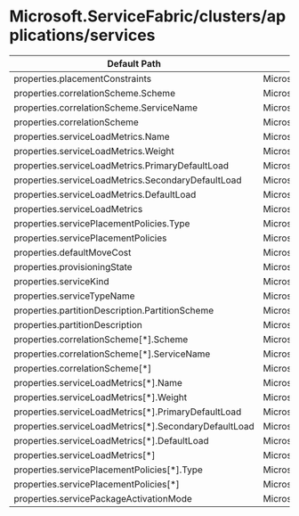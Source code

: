 # Microsoft.ServiceFabric/clusters/applications/services

| Default Path | Alias |
|---|---|
| properties.placementConstraints | Microsoft.ServiceFabric/clusters/applications/services/placementConstraints |
| properties.correlationScheme.Scheme | Microsoft.ServiceFabric/clusters/applications/services/correlationScheme.Scheme |
| properties.correlationScheme.ServiceName | Microsoft.ServiceFabric/clusters/applications/services/correlationScheme.ServiceName |
| properties.correlationScheme | Microsoft.ServiceFabric/clusters/applications/services/correlationScheme |
| properties.serviceLoadMetrics.Name | Microsoft.ServiceFabric/clusters/applications/services/serviceLoadMetrics.Name |
| properties.serviceLoadMetrics.Weight | Microsoft.ServiceFabric/clusters/applications/services/serviceLoadMetrics.Weight |
| properties.serviceLoadMetrics.PrimaryDefaultLoad | Microsoft.ServiceFabric/clusters/applications/services/serviceLoadMetrics.PrimaryDefaultLoad |
| properties.serviceLoadMetrics.SecondaryDefaultLoad | Microsoft.ServiceFabric/clusters/applications/services/serviceLoadMetrics.SecondaryDefaultLoad |
| properties.serviceLoadMetrics.DefaultLoad | Microsoft.ServiceFabric/clusters/applications/services/serviceLoadMetrics.DefaultLoad |
| properties.serviceLoadMetrics | Microsoft.ServiceFabric/clusters/applications/services/serviceLoadMetrics |
| properties.servicePlacementPolicies.Type | Microsoft.ServiceFabric/clusters/applications/services/servicePlacementPolicies.Type |
| properties.servicePlacementPolicies | Microsoft.ServiceFabric/clusters/applications/services/servicePlacementPolicies |
| properties.defaultMoveCost | Microsoft.ServiceFabric/clusters/applications/services/defaultMoveCost |
| properties.provisioningState | Microsoft.ServiceFabric/clusters/applications/services/provisioningState |
| properties.serviceKind | Microsoft.ServiceFabric/clusters/applications/services/serviceKind |
| properties.serviceTypeName | Microsoft.ServiceFabric/clusters/applications/services/serviceTypeName |
| properties.partitionDescription.PartitionScheme | Microsoft.ServiceFabric/clusters/applications/services/partitionDescription.PartitionScheme |
| properties.partitionDescription | Microsoft.ServiceFabric/clusters/applications/services/partitionDescription |
| properties.correlationScheme[*].Scheme | Microsoft.ServiceFabric/clusters/applications/services/correlationScheme[*].Scheme |
| properties.correlationScheme[*].ServiceName | Microsoft.ServiceFabric/clusters/applications/services/correlationScheme[*].ServiceName |
| properties.correlationScheme[*] | Microsoft.ServiceFabric/clusters/applications/services/correlationScheme[*] |
| properties.serviceLoadMetrics[*].Name | Microsoft.ServiceFabric/clusters/applications/services/serviceLoadMetrics[*].Name |
| properties.serviceLoadMetrics[*].Weight | Microsoft.ServiceFabric/clusters/applications/services/serviceLoadMetrics[*].Weight |
| properties.serviceLoadMetrics[*].PrimaryDefaultLoad | Microsoft.ServiceFabric/clusters/applications/services/serviceLoadMetrics[*].PrimaryDefaultLoad |
| properties.serviceLoadMetrics[*].SecondaryDefaultLoad | Microsoft.ServiceFabric/clusters/applications/services/serviceLoadMetrics[*].SecondaryDefaultLoad |
| properties.serviceLoadMetrics[*].DefaultLoad | Microsoft.ServiceFabric/clusters/applications/services/serviceLoadMetrics[*].DefaultLoad |
| properties.serviceLoadMetrics[*] | Microsoft.ServiceFabric/clusters/applications/services/serviceLoadMetrics[*] |
| properties.servicePlacementPolicies[*].Type | Microsoft.ServiceFabric/clusters/applications/services/servicePlacementPolicies[*].Type |
| properties.servicePlacementPolicies[*] | Microsoft.ServiceFabric/clusters/applications/services/servicePlacementPolicies[*] |
| properties.servicePackageActivationMode | Microsoft.ServiceFabric/clusters/applications/services/servicePackageActivationMode |

